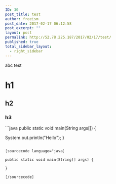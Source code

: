 ```yaml
---
ID: 30
post_title: test
author: freeism
post_date: 2017-02-17 06:12:58
post_excerpt: ""
layout: post
permalink: http://52.78.225.187/2017/02/17/test/
published: true
total_sidebar_layout:
  - right_sidebar
---
```

abc test

# h1
<h2>h2</h2>
<h3>h3</h3>
```java
public static void main(String args[]) {

System.out.println(&quot;Hello&quot;);
}
```

[sourcecode language="java]

public static void main(String[] args) {

}

[/sourcecode]